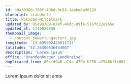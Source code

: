 ```yaml
---
id: b0a30980-780f-40bd-9c83-1aabe0a98128
blueprint: standorte
title: Potsdam-Mittelmark
updated_by: 95e99389-87ef-46dc-89fe-516fc22e966e
updated_at: 1719929858
thumbnail_image:
  - content_bewertungvorort.jpg
longitude: '12.695902428011717'
latitude: '52.26300636444867'
description: 'Lorem Ipsum'
office: 'Brandenburger Landkreise'
duplicated_from: 80cfd946-a7da-479b-b250-a2546bffc80f
---
```

Lorem Ipsum dolor sit amte